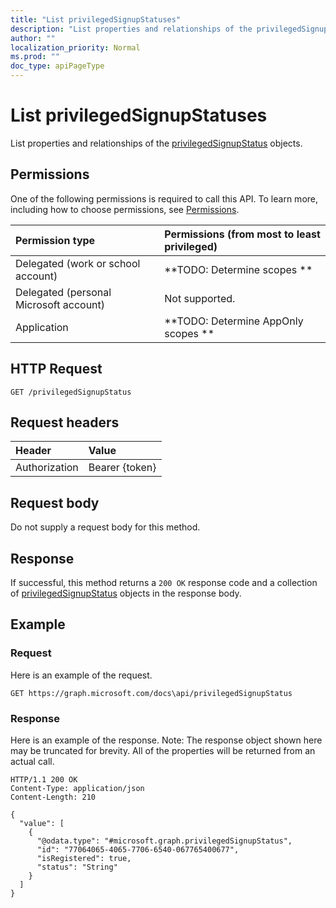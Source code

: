 ```yaml
---
title: "List privilegedSignupStatuses"
description: "List properties and relationships of the privilegedSignupStatus objects."
author: ""
localization_priority: Normal
ms.prod: ""
doc_type: apiPageType
---
```


# List privilegedSignupStatuses

List properties and relationships of the [privilegedSignupStatus](../resources/privilegedsignupstatus.md) objects.

## Permissions
One of the following permissions is required to call this API. To learn more, including how to choose permissions, see [Permissions](/concepts/permissions-reference.md).

|Permission type|Permissions (from most to least privileged)|
|:---|:---|
|Delegated (work or school account)|**TODO: Determine scopes **|
|Delegated (personal Microsoft account)|Not supported.|
|Application|**TODO: Determine AppOnly scopes **|

## HTTP Request
<!-- {
  "blockType": "ignored"
}
-->
``` http
GET /privilegedSignupStatus
```

## Request headers
|Header|Value|
|:---|:---|
|Authorization|Bearer {token}|

## Request body
Do not supply a request body for this method.

## Response
If successful, this method returns a `200 OK` response code and a collection of [privilegedSignupStatus](../resources/privilegedsignupstatus.md) objects in the response body.

## Example

### Request
Here is an example of the request.
<!-- {
  "blockType": "request",
  "name": "get_privilegedsignupstatus"
}
-->
``` http
GET https://graph.microsoft.com/docs\api/privilegedSignupStatus
```

### Response
Here is an example of the response. Note: The response object shown here may be truncated for brevity. All of the properties will be returned from an actual call.
<!-- {
  "blockType": "response",
  "truncated": true,
  "@odata.type": "collection(microsoft.graph.privilegedsignupstatus)"
}
-->
``` http
HTTP/1.1 200 OK
Content-Type: application/json
Content-Length: 210

{
  "value": [
    {
      "@odata.type": "#microsoft.graph.privilegedSignupStatus",
      "id": "77064065-4065-7706-6540-067765400677",
      "isRegistered": true,
      "status": "String"
    }
  ]
}
```

